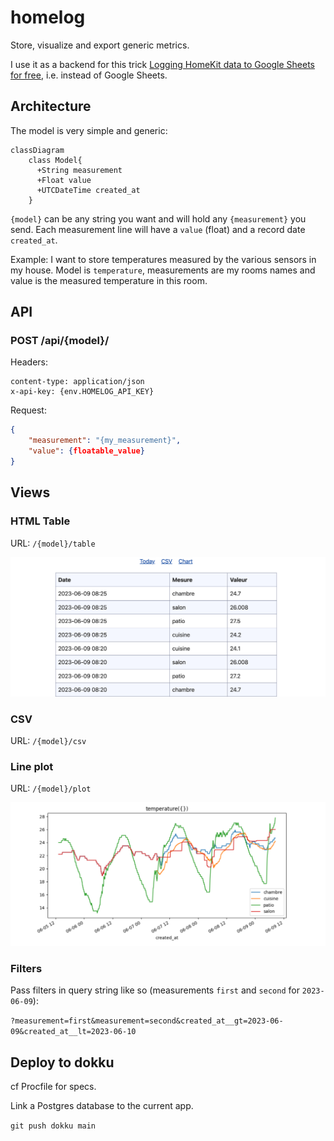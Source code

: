 # homelog

Store, visualize and export generic metrics.

I use it as a backend for this trick [Logging HomeKit data to Google Sheets for free](https://blog.claude.nl/tech/howto/logging-homekit-data-to-google-sheets-for-free-walkthrough/), i.e. instead of Google Sheets.

## Architecture

The model is very simple and generic:

```mermaid
classDiagram
    class Model{
      +String measurement
      +Float value
      +UTCDateTime created_at
    }
```

`{model}` can be any string you want and will hold any `{measurement}` you send. Each measurement line will have a `value` (float) and a record date `created_at`.

Example: I want to store temperatures measured by the various sensors in my house. Model is `temperature`, measurements are my rooms names and value is the measured temperature in this room.

## API

### POST /api/{model}/

Headers:

```
content-type: application/json
x-api-key: {env.HOMELOG_API_KEY}
```

Request:

```json
{
    "measurement": "{my_measurement}",
    "value": {floatable_value}
}
```

## Views

### HTML Table

URL: `/{model}/table`

![](img/homelog-table.png)

### CSV

URL: `/{model}/csv`

### Line plot

URL: `/{model}/plot`

![](img/homelog-plot.png)

### Filters

Pass filters in query string like so (measurements `first` and `second` for `2023-06-09`):

`?measurement=first&measurement=second&created_at__gt=2023-06-09&created_at__lt=2023-06-10`

## Deploy to dokku

cf Procfile for specs.

Link a Postgres database to the current app.

`git push dokku main`
